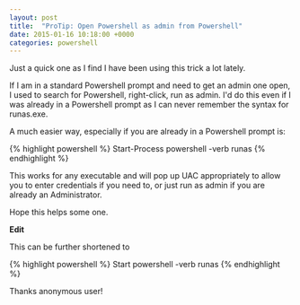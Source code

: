 ```yaml
---
layout: post
title:  "ProTip: Open Powershell as admin from Powershell"
date: 2015-01-16 10:18:00 +0000
categories: powershell
---
```


Just a quick one as I find I have been using this trick a lot lately.

If I am in a standard Powershell prompt and need to get an admin one open, I used to search for Powershell, right-click, run as admin. I'd do this even if I was already in a Powershell prompt as I can never remember the syntax for runas.exe.

A much easier way, especially if you are already in a Powershell prompt is:

{% highlight powershell %}
Start-Process powershell -verb runas
{% endhighlight %}

This works for any executable and will pop up UAC appropriately to allow you to enter credentials if you need to, or just run as admin if you are already an Administrator.

Hope this helps some one.

**Edit**

This can be further shortened to

{% highlight powershell %}
Start powershell -verb runas
{% endhighlight %}

Thanks anonymous user!
